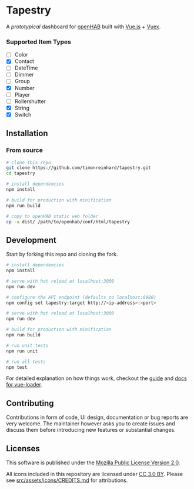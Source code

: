# Tapestry

A _prototypical_ dashboard for [openHAB](http://www.openhab.org) built with [Vue.js](https://vuejs.org) + [Vuex](https://vuex.vuejs.org/).

### Supported Item Types

- [ ] Color
- [x] Contact
- [ ] DateTime
- [ ] Dimmer
- [ ] Group
- [x] Number
- [ ] Player
- [ ] Rollershutter
- [x] String
- [x] Switch

## Installation

### From source

```bash
# clone this repo
git clone https://github.com/timonreinhard/tapestry.git
cd tapestry

# install dependencies
npm install

# build for production with minification
npm run build

# copy to openHAB static web folder
cp -a dist/ /path/to/openhab/conf/html/tapestry
```

## Development

Start by forking this repo and cloning the fork.

``` bash
# install dependencies
npm install

# serve with hot reload at localhost:3000
npm run dev

# configure the API endpoint (defaults to localhost:8080)
npm config set tapestry:target http://<ip-address>:<port>

# serve with hot reload at localhost:3000
npm run dev

# build for production with minification
npm run build

# run unit tests
npm run unit

# run all tests
npm test
```

For detailed explanation on how things work, checkout the [guide](http://vuejs-templates.github.io/webpack/) and [docs for vue-loader](http://vuejs.github.io/vue-loader).

## Contributing

Contributions in form of code, UI design, documentation or bug reports are very welcome. The maintainer however asks you to create issues and discuss them before introducing new features or substantial changes.


## Licenses

This software is published under the [Mozilla Public License Version 2.0](LICENSE).

All icons included in this repository are licensed under [CC 3.0 BY](https://creativecommons.org/licenses/by/3.0/).
Please see [src/assets/icons/CREDITS.md](src/assets/icons/CREDITS.md) for attributions.
